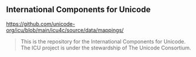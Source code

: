 
International Components for Unicode
------------------------------------

https://github.com/unicode-org/icu/blob/main/icu4c/source/data/mappings/


>This is the repository for the International Components for Unicode. The ICU project is under the stewardship of The Unicode Consortium.

